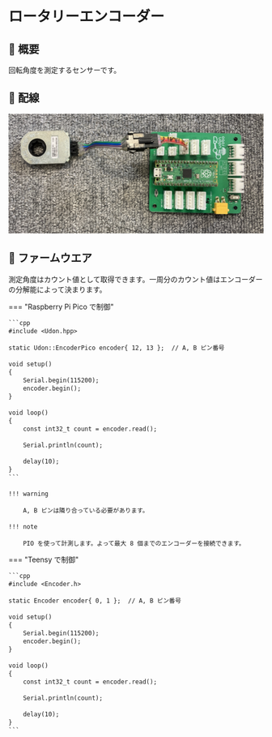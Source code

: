 # ロータリーエンコーダー

## 🌟 概要

回転角度を測定するセンサーです。

## 🌟 配線

![alt text](<Photo 2024-12-21, 11 36 26.jpg>)

## 🌟 ファームウエア

測定角度はカウント値として取得できます。一周分のカウント値はエンコーダーの分解能によって決まります。

=== "Raspberry Pi Pico で制御"

    ```cpp
    #include <Udon.hpp>

    static Udon::EncoderPico encoder{ 12, 13 };  // A, B ピン番号

    void setup()
    {
        Serial.begin(115200);
        encoder.begin();
    }

    void loop()
    {
        const int32_t count = encoder.read();
        
        Serial.println(count);

        delay(10);
    }
    ```

    !!! warning

        A, B ピンは隣り合っている必要があります。

    !!! note

        PIO を使って計測します。よって最大 8 個までのエンコーダーを接続できます。

=== "Teensy で制御"

    ```cpp
    #include <Encoder.h>

    static Encoder encoder{ 0, 1 };  // A, B ピン番号

    void setup()
    {
        Serial.begin(115200);
        encoder.begin();
    }

    void loop()
    {
        const int32_t count = encoder.read();

        Serial.println(count);
        
        delay(10);
    }
    ```

